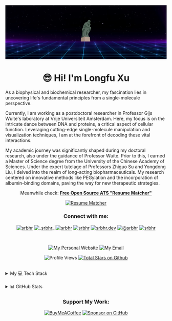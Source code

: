<img src="assets/headerimage.jpg" height=50% alt="Philosophy at the center of everything.">

<h1 align="center">😎 Hi! I'm Longfu Xu</h1>

As a biophysical and biochemical researcher, my fascination lies in uncovering life's fundamental principles from a single-molecule perspective. 

Currently, I am working as a postdoctoral researcher in Professor Gijs Wuite's laboratory at Vrije Universiteit Amsterdam. Here, my focus is on the intricate dance between DNA and proteins, a critical aspect of cellular function. Leveraging cutting-edge single-molecule manipulation and visualization techniques, I am at the forefront of decoding these vital interactions.

My academic journey was significantly shaped during my doctoral research, also under the guidance of Professor Wuite. Prior to this, I earned a Master of Science degree from the University of the Chinese Academy of Sciences. Under the expert tutelage of Professors Zhiguo Su and Yongdong Liu, I delved into the realm of long-acting biopharmaceuticals. My research centered on innovative methods like PEGylation and the incorporation of albumin-binding domains, paving the way for new therapeutic strategies.

<div align="center">

Meanwhile check: **[Free Open Source ATS "Resume Matcher"](https://github.com/srbhr/Resume-Matcher)**

[![Resume Matcher](https://custom-icon-badges.demolab.com/badge/Resume_Matcher-orange?style=for-the-badge&logo=rocket&logoColor=black)](https://github.com/srbhr/Resume-Matcher)

</div>

<h3 align="center">Connect with me:</h3>
<p align="center">
<a href="https://dev.to/srbhr" target="blank"><img align="center" src="https://raw.githubusercontent.com/rahuldkjain/github-profile-readme-generator/master/src/images/icons/Social/devto.svg" alt="srbhr" height="30" width="40" /></a>
<a href="https://twitter.com/_srbhr_" target="blank"><img align="center" src="https://raw.githubusercontent.com/rahuldkjain/github-profile-readme-generator/master/src/images/icons/Social/twitter.svg" alt="_srbhr_" height="30" width="40" /></a>
<a href="https://linkedin.com/in/srbhr" target="blank"><img align="center" src="https://raw.githubusercontent.com/rahuldkjain/github-profile-readme-generator/master/src/images/icons/Social/linked-in-alt.svg" alt="srbhr" height="30" width="40" /></a>
<a href="https://kaggle.com/srbh77" target="blank"><img align="center" src="https://raw.githubusercontent.com/rahuldkjain/github-profile-readme-generator/master/src/images/icons/Social/kaggle.svg" alt="srbhr" height="30" width="40" /></a>
<a href="https://instagram.com/srbhr.dev" target="blank"><img align="center" src="https://raw.githubusercontent.com/rahuldkjain/github-profile-readme-generator/master/src/images/icons/Social/instagram.svg" alt="srbhr.dev" height="30" width="40" /></a>
<a href="https://medium.com/@srbhr" target="blank"><img align="center" src="https://raw.githubusercontent.com/rahuldkjain/github-profile-readme-generator/master/src/images/icons/Social/medium.svg" alt="@srbhr" height="30" width="40" /></a>
<a href="https://www.leetcode.com/srbhr" target="blank"><img align="center" src="https://raw.githubusercontent.com/rahuldkjain/github-profile-readme-generator/master/src/images/icons/Social/leet-code.svg" alt="srbhr" height="30" width="40" /></a>
</p>

<br/>

<div align="center">

[![My Personal Website](https://custom-icon-badges.demolab.com/badge/www.saurabhraidev.co-gold?style=for-the-badge&logo=globe&logoColor=black)](https://www.saurabhraidev.co) [![My Email](https://custom-icon-badges.demolab.com/badge/-srhb077@gmail.com-red?style=for-the-badge&logo=mail&logoColor=white)](mailto:srbh077@gmail.com)

![Profile Views](https://komarev.com/ghpvc/?username=srbhr&color=green&style=for-the-badge) [![Total Stars on Github](https://custom-icon-badges.demolab.com/github/stars/srbhr?color=55960c&style=for-the-badge&labelColor=488207&logo=star)](https://github.com/srbhr?tab=repositories&sort=stargazers)

</div>

<br/>

<details>
  <summary> My 💻 Tech Stack </summary>
  
<div align="center">

# 💻 Tech Stack:

![C](https://img.shields.io/badge/c-%2300599C.svg?style=for-the-badge&logo=c&logoColor=white) ![JavaScript](https://img.shields.io/badge/javascript-%23323330.svg?style=for-the-badge&logo=javascript&logoColor=%23F7DF1E) ![HTML5](https://img.shields.io/badge/html5-%23E34F26.svg?style=for-the-badge&logo=html5&logoColor=white) ![Java](https://img.shields.io/badge/java-%23ED8B00.svg?style=for-the-badge&logo=java&logoColor=white) ![CSS3](https://img.shields.io/badge/css3-%231572B6.svg?style=for-the-badge&logo=css3&logoColor=white) ![TypeScript](https://img.shields.io/badge/typescript-%23007ACC.svg?style=for-the-badge&logo=typescript&logoColor=white) ![Markdown](https://img.shields.io/badge/markdown-%23000000.svg?style=for-the-badge&logo=markdown&logoColor=white) ![Python](https://img.shields.io/badge/Python-FFD43B?style=for-the-badge&logo=python&logoColor=blue) ![C++](https://img.shields.io/badge/C%2B%2B-00599C?style=for-the-badge&logo=c%2B%2B&logoColor=white) ![Vercel](https://img.shields.io/badge/vercel-%23000000.svg?style=for-the-badge&logo=vercel&logoColor=white) ![Bootstrap](https://img.shields.io/badge/bootstrap-%23563D7C.svg?style=for-the-badge&logo=bootstrap&logoColor=white) ![Angular](https://img.shields.io/badge/angular-%23DD0031.svg?style=for-the-badge&logo=angular&logoColor=white) ![JWT](https://img.shields.io/badge/JWT-black?style=for-the-badge&logo=JSON%20web%20tokens) ![RxJS](https://img.shields.io/badge/rxjs-%23B7178C.svg?style=for-the-badge&logo=reactivex&logoColor=white) ![SASS](https://img.shields.io/badge/SASS-hotpink.svg?style=for-the-badge&logo=SASS&logoColor=white) ![Spring](https://img.shields.io/badge/spring-%236DB33F.svg?style=for-the-badge&logo=spring&logoColor=white) ![Spring Boot](https://img.shields.io/badge/Spring_Boot-F2F4F9?style=for-the-badge&logo=spring-boot) ![MySQL](https://img.shields.io/badge/mysql-%2300f.svg?style=for-the-badge&logo=mysql&logoColor=white) ![Oracle SQL Developer](https://img.shields.io/badge/Oracle%20SQL-F80000?style=for-the-badge&logo=Oracle&logoColor=white) ![Groovy](https://img.shields.io/badge/apache%20Groovy-4298B8?style=for-the-badge&logo=apachegroovy&logoColor=white) ![LINUX](https://img.shields.io/badge/Linux-FCC624?style=for-the-badge&logo=linux&logoColor=black) ![Jira](https://img.shields.io/badge/jira-%230A0FFF.svg?style=for-the-badge&logo=jira&logoColor=white) ![Notion](https://img.shields.io/badge/Notion-%23000000.svg?style=for-the-badge&logo=notion&logoColor=white) ![Portfolio](https://img.shields.io/badge/Portfolio-%23000000.svg?style=for-the-badge&logo=firefox&logoColor=#FF7139) ![Gradle](https://img.shields.io/badge/gradle-02303A?style=for-the-badge&logo=gradle&logoColor=white) ![Prime Ng](https://custom-icon-badges.demolab.com/badge/-prime%20ng-white?style=for-the-badge&logo=prime-ng&logoColor=red) ![NodeJS](https://img.shields.io/badge/node.js-6DA55F?style=for-the-badge&logo=node.js&logoColor=white) ![Next JS](https://img.shields.io/badge/Next-black?style=for-the-badge&logo=next.js&logoColor=white) ![NestJS](https://img.shields.io/badge/nestjs-%23E0234E.svg?style=for-the-badge&logo=nestjs&logoColor=white) ![Django](https://img.shields.io/badge/django-%23092E20.svg?style=for-the-badge&logo=django&logoColor=white) ![FastAPI](https://img.shields.io/badge/FastAPI-005571?style=for-the-badge&logo=fastapi) ![Express.js](https://img.shields.io/badge/express.js-%23404d59.svg?style=for-the-badge&logo=express&logoColor=%2361DAFB) ![Flask](https://img.shields.io/badge/flask-%23000.svg?style=for-the-badge&logo=flask&logoColor=white) ![NPM](https://img.shields.io/badge/NPM-%23000000.svg?style=for-the-badge&logo=npm&logoColor=white) ![React](https://img.shields.io/badge/react-%2320232a.svg?style=for-the-badge&logo=react&logoColor=%2361DAFB) ![Jasmine](https://img.shields.io/badge/jasmine-%238A4182.svg?style=for-the-badge&logo=jasmine&logoColor=white) ![Webpack](https://img.shields.io/badge/webpack-%238DD6F9.svg?style=for-the-badge&logo=webpack&logoColor=black) ![TailwindCSS](https://img.shields.io/badge/tailwindcss-%2338B2AC.svg?style=for-the-badge&logo=tailwind-css&logoColor=white) ![MongoDB](https://img.shields.io/badge/MongoDB-%234ea94b.svg?style=for-the-badge&logo=mongodb&logoColor=white) ![SciPy](https://img.shields.io/badge/SciPy-%230C55A5.svg?style=for-the-badge&logo=scipy&logoColor=%white) ![NumPy](https://img.shields.io/badge/numpy-%23013243.svg?style=for-the-badge&logo=numpy&logoColor=white) ![Pandas](https://img.shields.io/badge/pandas-%23150458.svg?style=for-the-badge&logo=pandas&logoColor=white) ![Plotly](https://img.shields.io/badge/Plotly-%233F4F75.svg?style=for-the-badge&logo=plotly&logoColor=white) ![PyTorch](https://img.shields.io/badge/PyTorch-%23EE4C2C.svg?style=for-the-badge&logo=PyTorch&logoColor=white) ![TensorFlow](https://img.shields.io/badge/TensorFlow-%23FF6F00.svg?style=for-the-badge&logo=TensorFlow&logoColor=white) ![Postman](https://img.shields.io/badge/Postman-FF6C37?style=for-the-badge&logo=postman&logoColor=white) ![Trello](https://img.shields.io/badge/Trello-%23026AA7.svg?style=for-the-badge&logo=Trello&logoColor=white) ![Confluence](https://img.shields.io/badge/confluence-%23172BF4.svg?style=for-the-badge&logo=confluence&logoColor=white)

</div>

</details>

<br/>

<details>

<summary>📊 GitHub Stats</summary> 

<div align="center">

# 📊 GitHub Stats:

![](https://github-readme-stats.vercel.app/api?username=srbhr&theme=dark&hide_border=false&include_all_commits=true&count_private=true)

![](https://github-readme-streak-stats.herokuapp.com/?user=srbhr&theme=dark&hide_border=false)

</div>

<br/>

<div align="center">

### ✍️ Random Dev Quote

![](https://quotes-github-readme.vercel.app/api?type=horizontal&theme=radical)

<br>

### 🔝 Top Contributed Repo

![](https://github-contributor-stats.vercel.app/api?username=srbhr&limit=5&theme=dark&combine_all_yearly_contributions=true)

</div>
<br/>

</details>

<div align="center"> 
  
<h3>Support My Work:</h3>

[![BuyMeACoffee](https://img.shields.io/badge/Buy%20Me%20a%20Coffee-ffdd00?style=for-the-badge&logo=buy-me-a-coffee&logoColor=black)](https://buymeacoffee.com/srbhr) [![Sponsor on GitHub](https://img.shields.io/badge/sponsor-30363D?style=for-the-badge&logo=GitHub-Sponsors&logoColor=#white)](https://github.com/sponsors/srbhr)
</div>
